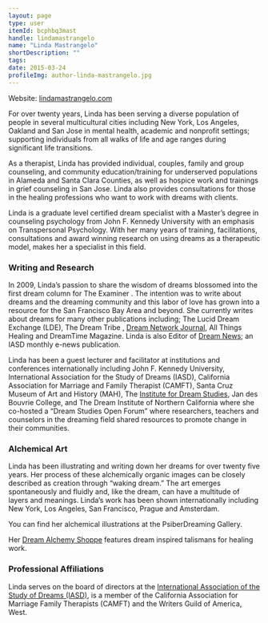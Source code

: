 ```yaml
---
layout: page
type: user
itemId: bcphbq3mast
handle: lindamastrangelo
name: "Linda Mastrangelo"
shortDescription: ""
tags:
date: 2015-03-24
profileImg: author-linda-mastrangelo.jpg
---
```


Website: [lindamastrangelo.com](http://lindamastrangelo.com/)

For over twenty years, Linda has been serving a diverse population of people in several multicultural cities including New York, Los Angeles, Oakland and San Jose in mental health, academic and nonprofit settings; supporting individuals from all walks of life and age ranges during significant life transitions.

As a therapist, Linda has provided individual, couples, family and group counseling, and community education/training for underserved populations in Alameda and Santa Clara Counties, as well as hospice work and trainings in grief counseling in San Jose. Linda also provides consultations for those in the healing professions who want to work with dreams with clients.

Linda is a graduate level certified dream specialist with a Master’s degree in counseling psychology from John F. Kennedy University with an emphasis on Transpersonal Psychology.  With her many years of training, facilitations, consultations and award winning research on using dreams as a therapeutic model, makes her a specialist in this field.

### Writing and Research
In 2009, Linda’s passion to share the wisdom of dreams blossomed into the first dream column for The Examiner . The intention was to write about dreams and the dreaming community and this labor of love has grown into a resource for the San Francisco Bay Area and beyond. She currently writes about dreams for many other publications including; The Lucid Dream Exchange (LDE), The Dream Tribe , [Dream Network Journal](../@dreamnetwork), All Things Healing and DreamTime Magazine. Linda is also Editor of [Dream News](https://www.asdreams.org/dreamnewsletter/); an IASD monthly e-news publication.

Linda has been a guest lecturer and facilitator at institutions and conferences internationally including John F. Kennedy University, International Association for the Study of Dreams (IASD), California Association for Marriage and Family Therapist (CAMFT), Santa Cruz Museum of Art and History (MAH),  The [Institute for Dream Studies](http://institutefordreamstudies.org/), Jan des Bouvrie College, and The Dream Institute of Northern California where she co-hosted a “Dream Studies Open Forum” where researchers, teachers and counselors in the dreaming field shared resources to promote change in their communities.

### Alchemical Art
Linda has been illustrating and writing down her dreams for over twenty five years. Her process of these alchemically organic images can be closely described as creation through “waking dream.” The art emerges spontaneously and fluidly and, like the dream, can have a multitude of layers and meanings. Linda’s work has been shown internationally including New York, Los Angeles, San Francisco, Prague and Amsterdam.

You can find her alchemical illustrations at the PsiberDreaming Gallery.

Her [Dream Alchemy Shoppe](http://lindamastrangelo.com/alchemical-art/) features dream inspired talismans for healing work.

### Professional Affiliations
Linda serves on the board of directors at the [International Association of the Study of Dreams (IASD)](https://www.asdreams.org/), is a member of the California Association for Marriage Family Therapists (CAMFT) and the Writers Guild of America, West.